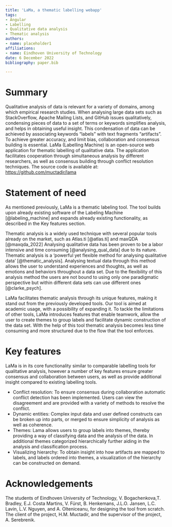 ```yaml
---
title: 'LaMa, a thematic labelling webapp'
tags:
- Angular
- Labelling
- Qualitative data analysis
- Thematic analysis
authors:
- name: placeholder1
affiliations:
- name: Eindhoven University of Technology
date: 6 December 2022
bibliography: paper.bib

---
```


# Summary

Qualitative analysis of data is relevant for a variety of domains, among which empirical research studies. When analysing large data sets such as StackOverflow, Apache Mailing Lists, and GitHub issues qualitatively, condensing pieces of data to a set of terms or keywords simplifies analysis, and helps in obtaining useful insight. This condensation of data can be achieved by associating keywords “labels” with text fragments “artifacts”. To achieve greater accuracy, and limit bias, collaboration and consensus building is essential. LaMa (Labelling Machine) is an open-source web application for thematic labelling of qualitative data. The application facilitates cooperation through simultaneous analysis by different researchers, as well as consensus building through conflict resolution techniques. The source code is available at: https://github.com/muctadir/lama

# Statement of need

As mentioned previously, LaMa is a thematic labeling tool. The tool builds upon already existing software of the Labeling Machine [@labeling_machine] and expands already existing functionality, as described in the Key features section.

Thematic analysis is a widely used technique with several popular tools already on the market, such as Atlas.ti [@atlas.ti]  and maxQDA [@maxqda_2022] Analysing qualitative data has been proven to be a labor intensive and time consuming [@analysing_qual_data] due to its nature. Thematic analysis is a ‘powerful yet flexible method for analysing qualitative data’ [@thematic_analysis]. Analysing textual data through this method allows the user to understand experiences and thoughts, as well as emotions and behaviors throughout a data set. Due to the flexibility of this analysis method the users are not bound to using only one paradigmatic perspective but within different data sets can use different ones [@clarke_psych]. 

LaMa facilitates thematic analysis through its unique features, making it stand out from the previously developed tools. Our tool is aimed at academic usage, with a possibility of expanding it. To tackle the limitations of other tools, LaMa introduces features that enable teamwork, allow the user to create themes to group labels and facilitate dynamic construction of the data set. With the help of this tool thematic analysis becomes less time consuming and more structured due to the flow that the tool enforces.


# Key features
LaMa is in its core functionality similar to comparable labelling tools for qualitative analysis, however a number of key features ensure greater consensus and collaboration between users, as well as provide additional insight compared to existing labelling tools.

- Conflict resolution: To ensure consensus during collaboration automatic conflict detection has been implemented. Users can view the disagreement and are provided with a variety of methods to resolve the conflict.
- Dynamic entities: Complex input data and user defined constructs can be broken up into parts, or merged to ensure simplicity of analysis as well as coherence.
- Themes: Lama allows users to group labels into themes, thereby providing a way of classifying data and the analysis of the data. In additional themes categorized hierarchically further aiding in the analysis and classification process.
- Visualizing hierarchy: To obtain insight into how artifacts are mapped to labels, and labels ordered into themes, a visualization of the hierarchy can be constructed on demand.

# Acknowledgements
The students of Eindhoven University of Technology, V. Bogachenkova,T. Bradley, E.J. Costa Martins, V. Fürst, B. Henkemans, J.L.O. Jansen, L.C. Lavin, L.V. Nguyen, and A. Olteniceanu, for designing the tool from scratch. The client of the project, H.M. Muctadir, and the supervisor of the project, A. Serebrenik.
